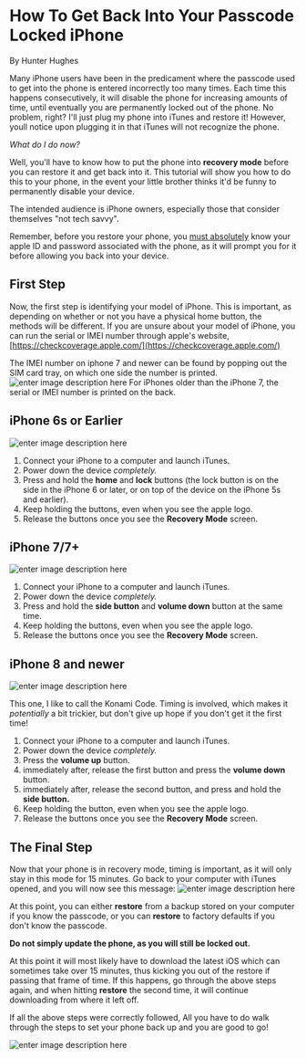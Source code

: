 ﻿
# How To Get Back Into Your Passcode Locked iPhone

By Hunter Hughes

Many iPhone users have been in the predicament where the passcode used to get into the phone is entered incorrectly too many times. Each time this happens consecutively, it will disable the phone for increasing amounts of time, until eventually you are permanently locked out of the phone. No problem, right? I'll just plug my phone into iTunes and restore it! However, youll notice upon plugging it in that iTunes will not recognize the phone.

*What do I do now?*

Well, you'll have to know how to put the phone into  **recovery mode**  before you can restore it and get back into it. This tutorial will show you how to do this to your phone, in the event your little brother thinks it'd be funny to permanently disable your device.

The intended audience is iPhone owners, especially those that consider themselves "not tech savvy".

Remember, before you restore your phone, you <u>must absolutely</u> know your apple ID and password associated with the phone, as it will prompt you for it before allowing you back into your device.


## First Step

Now, the first step is identifying your model of iPhone. This is important, as depending on whether or not you have a physical home button, the methods will be different. If you are unsure about your model of iPhone, you can run the serial or IMEI number through apple's website,  [https://checkcoverage.apple.com/](https://checkcoverage.apple.com/)

The IMEI number on iphone 7 and newer can be found by popping out the SIM card tray, on which one side the number is printed.
![enter image description here](https://drfone.wondershare.com/images/article/2016/10/14768821339544.jpg)
For iPhones older than the iPhone 7, the serial or IMEI number is printed on the back.



## iPhone 6s or Earlier

![enter image description here](https://support.apple.com/library/APPLE/APPLECARE_ALLGEOS/SP726/SP726-iphone6s-rosegold-select-2015.png)

1.  Connect your iPhone to a computer and launch iTunes.
2.  Power down the device *completely.*
3.  Press and hold the <b>home</b> and <b>lock</b> buttons (the lock button is on the side in the iPhone 6 or later, or on top of the device on the iPhone 5s and earlier).
4.  Keep holding the buttons, even when you see the apple logo.
5.  Release the buttons once you see the <b>Recovery Mode</b> screen.

## iPhone 7/7+

![enter image description here](https://store.storeimages.cdn-apple.com/4982/as-images.apple.com/is/image/AppleInc/aos/published/images/i/ph/iphone7/gold/iphone7-gold-select-2016?wid=940&hei=1112&fmt=png-alpha&qlt=80&.v=1550795420199)

1.  Connect your iPhone to a computer and launch iTunes.
2.  Power down the device *completely.*
3.  Press and hold the <b>side button</b> and <b>volume down</b> button at the same time.
4.  Keep holding the buttons, even when you see the apple logo.
5.  Release the buttons once you see the <strong>Recovery Mode</strong> screen.

## iPhone 8 and newer

![enter image description here](https://store.storeimages.cdn-apple.com/4982/as-images.apple.com/is/iphone-xr-white-select-201809?wid=940&hei=1112&fmt=png-alpha&qlt=80&.v=1551226036668)

This one, I like to call the Konami Code. Timing is involved, which makes it *potentially* a bit trickier, but don't give up hope if you don't get it the first time!

1.  Connect your iPhone to a computer and launch iTunes.
2.  Power down the device *completely.*
3.  Press the **volume up** button.
4.  immediately after, release the first button and press the **volume down** button.
5.  immediately after, release the second button, and press and hold the **side button.**
6.  Keep holding the button, even when you see the apple logo.
7.  Release the buttons once you see the <b>Recovery Mode</b> screen.

## The Final Step
Now that your phone is in recovery mode, timing is important, as it will only stay in this mode for 15 minutes. 
Go back to your computer with iTunes opened, and you will now see this message:
![enter image description here](https://i.pinimg.com/originals/a7/bb/06/a7bb06e3e3a1b63f2eb6355bdc89d9be.png)

At this point, you can either **restore** from a backup stored on your computer if you know the passcode, or you can **restore** to factory defaults if you don't know the passcode.

**Do not simply update the phone, as you will still be locked out.**

At this point it will most likely have to download the latest iOS which can sometimes take over 15 minutes, thus kicking you out of the restore if passing that frame of time. If this happens, go through the above steps again, and when hitting **restore** the second time, it will continue downloading from where it left off.

If all the above steps were correctly followed, All you have to do walk through the steps to set your phone back up and you are good to go!

![enter image description here](https://cydia-app.com/wp-content/uploads/2019/03/ios_hello_screen.png)


